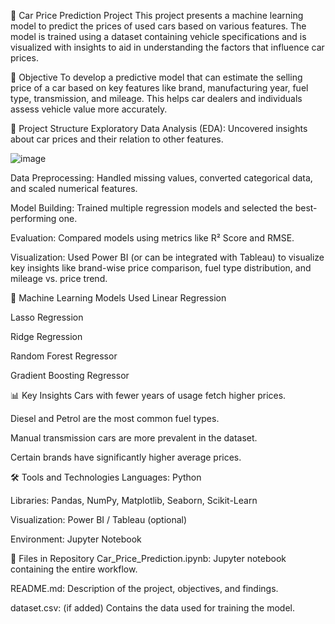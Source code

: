 🚗 Car Price Prediction Project
This project presents a machine learning model to predict the prices of used cars based on various features. The model is trained using a dataset containing vehicle specifications and is visualized with insights to aid in understanding the factors that influence car prices.

📌 Objective
To develop a predictive model that can estimate the selling price of a car based on key features like brand, manufacturing year, fuel type, transmission, and mileage. This helps car dealers and individuals assess vehicle value more accurately.

📂 Project Structure
Exploratory Data Analysis (EDA): Uncovered insights about car prices and their relation to other features.

![image](https://github.com/user-attachments/assets/89704c56-022d-4be0-83e2-0efa216b5a17)

Data Preprocessing: Handled missing values, converted categorical data, and scaled numerical features.

Model Building: Trained multiple regression models and selected the best-performing one.

Evaluation: Compared models using metrics like R² Score and RMSE.

Visualization: Used Power BI (or can be integrated with Tableau) to visualize key insights like brand-wise price comparison, fuel type distribution, and mileage vs. price trend.

🧠 Machine Learning Models Used
Linear Regression

Lasso Regression

Ridge Regression

Random Forest Regressor

Gradient Boosting Regressor

📊 Key Insights
Cars with fewer years of usage fetch higher prices.

Diesel and Petrol are the most common fuel types.

Manual transmission cars are more prevalent in the dataset.

Certain brands have significantly higher average prices.

🛠️ Tools and Technologies
Languages: Python

Libraries: Pandas, NumPy, Matplotlib, Seaborn, Scikit-Learn

Visualization: Power BI / Tableau (optional)

Environment: Jupyter Notebook

📁 Files in Repository
Car_Price_Prediction.ipynb: Jupyter notebook containing the entire workflow.

README.md: Description of the project, objectives, and findings.

dataset.csv: (if added) Contains the data used for training the model.

